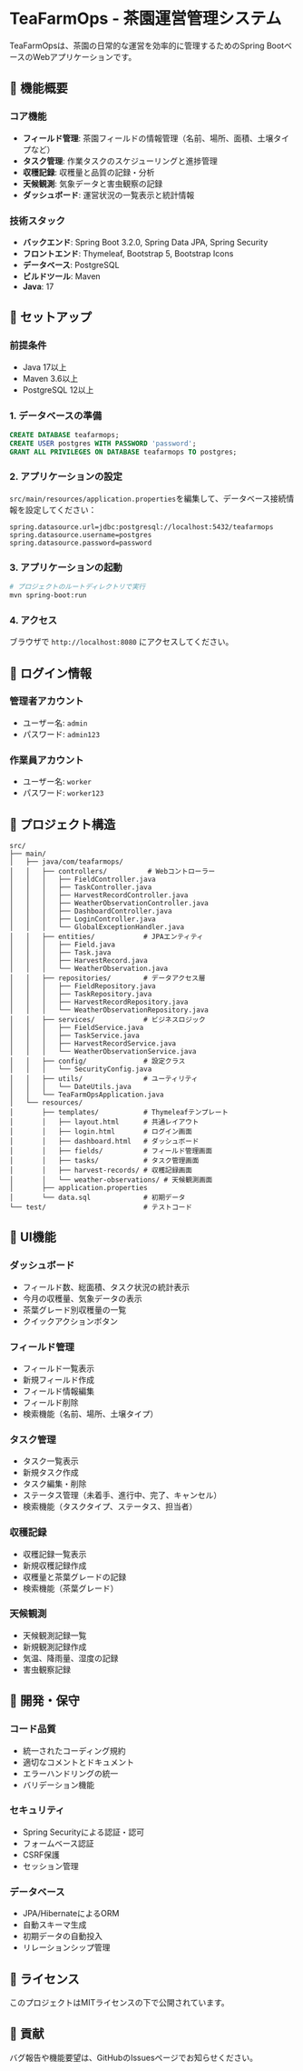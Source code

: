 # TeaFarmOps - 茶園運営管理システム

TeaFarmOpsは、茶園の日常的な運営を効率的に管理するためのSpring BootベースのWebアプリケーションです。

## 🎯 機能概要

### コア機能
- **フィールド管理**: 茶園フィールドの情報管理（名前、場所、面積、土壌タイプなど）
- **タスク管理**: 作業タスクのスケジューリングと進捗管理
- **収穫記録**: 収穫量と品質の記録・分析
- **天候観測**: 気象データと害虫観察の記録
- **ダッシュボード**: 運営状況の一覧表示と統計情報

### 技術スタック
- **バックエンド**: Spring Boot 3.2.0, Spring Data JPA, Spring Security
- **フロントエンド**: Thymeleaf, Bootstrap 5, Bootstrap Icons
- **データベース**: PostgreSQL
- **ビルドツール**: Maven
- **Java**: 17

## 🚀 セットアップ

### 前提条件
- Java 17以上
- Maven 3.6以上
- PostgreSQL 12以上

### 1. データベースの準備
```sql
CREATE DATABASE teafarmops;
CREATE USER postgres WITH PASSWORD 'password';
GRANT ALL PRIVILEGES ON DATABASE teafarmops TO postgres;
```

### 2. アプリケーションの設定
`src/main/resources/application.properties`を編集して、データベース接続情報を設定してください：

```properties
spring.datasource.url=jdbc:postgresql://localhost:5432/teafarmops
spring.datasource.username=postgres
spring.datasource.password=password
```

### 3. アプリケーションの起動
```bash
# プロジェクトのルートディレクトリで実行
mvn spring-boot:run
```

### 4. アクセス
ブラウザで `http://localhost:8080` にアクセスしてください。

## 👤 ログイン情報

### 管理者アカウント
- ユーザー名: `admin`
- パスワード: `admin123`

### 作業員アカウント
- ユーザー名: `worker`
- パスワード: `worker123`

## 📁 プロジェクト構造

```
src/
├── main/
│   ├── java/com/teafarmops/
│   │   ├── controllers/          # Webコントローラー
│   │   │   ├── FieldController.java
│   │   │   ├── TaskController.java
│   │   │   ├── HarvestRecordController.java
│   │   │   ├── WeatherObservationController.java
│   │   │   ├── DashboardController.java
│   │   │   ├── LoginController.java
│   │   │   └── GlobalExceptionHandler.java
│   │   ├── entities/            # JPAエンティティ
│   │   │   ├── Field.java
│   │   │   ├── Task.java
│   │   │   ├── HarvestRecord.java
│   │   │   └── WeatherObservation.java
│   │   ├── repositories/        # データアクセス層
│   │   │   ├── FieldRepository.java
│   │   │   ├── TaskRepository.java
│   │   │   ├── HarvestRecordRepository.java
│   │   │   └── WeatherObservationRepository.java
│   │   ├── services/            # ビジネスロジック
│   │   │   ├── FieldService.java
│   │   │   ├── TaskService.java
│   │   │   ├── HarvestRecordService.java
│   │   │   └── WeatherObservationService.java
│   │   ├── config/              # 設定クラス
│   │   │   └── SecurityConfig.java
│   │   ├── utils/               # ユーティリティ
│   │   │   └── DateUtils.java
│   │   └── TeaFarmOpsApplication.java
│   └── resources/
│       ├── templates/           # Thymeleafテンプレート
│       │   ├── layout.html      # 共通レイアウト
│       │   ├── login.html       # ログイン画面
│       │   ├── dashboard.html   # ダッシュボード
│       │   ├── fields/          # フィールド管理画面
│       │   ├── tasks/           # タスク管理画面
│       │   ├── harvest-records/ # 収穫記録画面
│       │   └── weather-observations/ # 天候観測画面
│       ├── application.properties
│       └── data.sql             # 初期データ
└── test/                        # テストコード
```

## 🎨 UI機能

### ダッシュボード
- フィールド数、総面積、タスク状況の統計表示
- 今月の収穫量、気象データの表示
- 茶葉グレード別収穫量の一覧
- クイックアクションボタン

### フィールド管理
- フィールド一覧表示
- 新規フィールド作成
- フィールド情報編集
- フィールド削除
- 検索機能（名前、場所、土壌タイプ）

### タスク管理
- タスク一覧表示
- 新規タスク作成
- タスク編集・削除
- ステータス管理（未着手、進行中、完了、キャンセル）
- 検索機能（タスクタイプ、ステータス、担当者）

### 収穫記録
- 収穫記録一覧表示
- 新規収穫記録作成
- 収穫量と茶葉グレードの記録
- 検索機能（茶葉グレード）

### 天候観測
- 天候観測記録一覧
- 新規観測記録作成
- 気温、降雨量、湿度の記録
- 害虫観察記録

## 🔧 開発・保守

### コード品質
- 統一されたコーディング規約
- 適切なコメントとドキュメント
- エラーハンドリングの統一
- バリデーション機能

### セキュリティ
- Spring Securityによる認証・認可
- フォームベース認証
- CSRF保護
- セッション管理

### データベース
- JPA/HibernateによるORM
- 自動スキーマ生成
- 初期データの自動投入
- リレーションシップ管理

## 📝 ライセンス

このプロジェクトはMITライセンスの下で公開されています。

## 🤝 貢献

バグ報告や機能要望は、GitHubのIssuesページでお知らせください。 